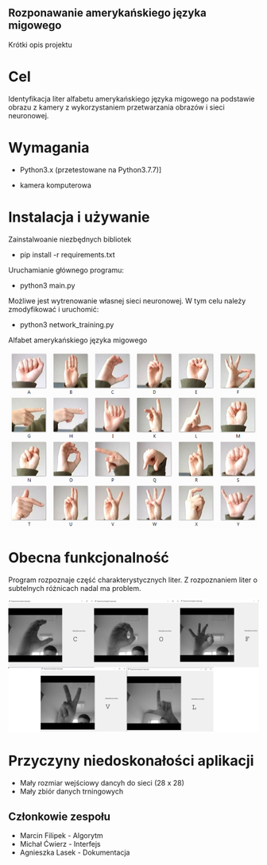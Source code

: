 ## Rozponawanie amerykańskiego języka migowego
Krótki opis projektu

# Cel

Identyfikacja liter alfabetu amerykańskiego języka migowego na podstawie obrazu z kamery z wykorzystaniem przetwarzania obrazów i sieci neuronowej.

# Wymagania

- Python3.x (przetestowane na Python3.7.7)]

- kamera komputerowa

# Instalacja i używanie

Zainstalwoanie niezbędnych bibliotek
- pip install -r requirements.txt

Uruchamianie głównego programu:
- python3 main.py

Możliwe jest wytrenowanie własnej sieci neuronowej. W tym celu należy zmodyfikować i uruchomić:
- python3 network_training.py

Alfabet amerykańskiego języka migowego

![alt text](./Images/signs.png)

# Obecna funkcjonalność

Program rozpoznaje część charakterystycznych liter. Z rozpoznaniem liter o subtelnych różnicach nadal ma problem.

![alt text](./Images/examples.png)

# Przyczyny niedoskonałości aplikacji

- Mały rozmiar wejściowy dancyh do sieci (28 x 28)
- Mały zbiór danych trningowych

## Członkowie zespołu

- Marcin Filipek - Algorytm
- Michał Ćwierz - Interfejs
- Agnieszka Lasek - Dokumentacja

